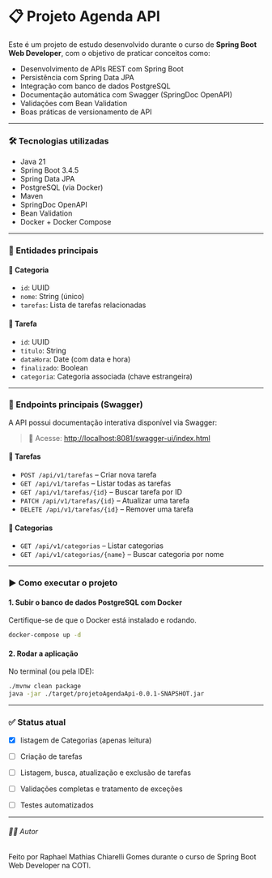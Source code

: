# 📋 Projeto Agenda API

Este é um projeto de estudo desenvolvido durante o curso de **Spring Boot Web Developer**, com o objetivo de praticar conceitos como:

- Desenvolvimento de APIs REST com Spring Boot  
- Persistência com Spring Data JPA  
- Integração com banco de dados PostgreSQL  
- Documentação automática com Swagger (SpringDoc OpenAPI)  
- Validações com Bean Validation  
- Boas práticas de versionamento de API  

---

### 🛠 Tecnologias utilizadas

- Java 21  
- Spring Boot 3.4.5  
- Spring Data JPA  
- PostgreSQL (via Docker)  
- Maven  
- SpringDoc OpenAPI  
- Bean Validation  
- Docker + Docker Compose  

---

### 🧪 Entidades principais

#### 📁 Categoria

- `id`: UUID  
- `nome`: String (único)  
- `tarefas`: Lista de tarefas relacionadas  

#### 📝 Tarefa

- `id`: UUID  
- `titulo`: String  
- `dataHora`: Date (com data e hora)  
- `finalizado`: Boolean  
- `categoria`: Categoria associada (chave estrangeira)  

---

### 🔄 Endpoints principais (Swagger)

A API possui documentação interativa disponível via Swagger:

> 🔗 Acesse: [http://localhost:8081/swagger-ui/index.html](http://localhost:8081/swagger-ui/index.html)

#### 🧾 Tarefas

- `POST /api/v1/tarefas` – Criar nova tarefa  
- `GET /api/v1/tarefas` – Listar todas as tarefas  
- `GET /api/v1/tarefas/{id}` – Buscar tarefa por ID  
- `PATCH /api/v1/tarefas/{id}` – Atualizar uma tarefa  
- `DELETE /api/v1/tarefas/{id}` – Remover uma tarefa  

#### 📂 Categorias

- `GET /api/v1/categorias` – Listar categorias  
- `GET /api/v1/categorias/{name}` – Buscar categoria por nome  

---

### ▶️ Como executar o projeto

#### 1. Subir o banco de dados PostgreSQL com Docker

Certifique-se de que o Docker está instalado e rodando.

```bash
docker-compose up -d
```
#### 2. Rodar a aplicação

No terminal (ou pela IDE):
```bash
./mvnw clean package
java -jar ./target/projetoAgendaApi-0.0.1-SNAPSHOT.jar
```
---
### ✅ Status atual
- [x] listagem de Categorias (apenas leitura)

- [ ] Criação de tarefas

- [ ] Listagem, busca, atualização e exclusão de tarefas

- [ ] Validações completas e tratamento de exceções

- [ ] Testes automatizados
---
###### 👨‍💻 Autor

Feito por Raphael Mathias Chiarelli Gomes durante o curso de Spring Boot Web Developer na COTI.
